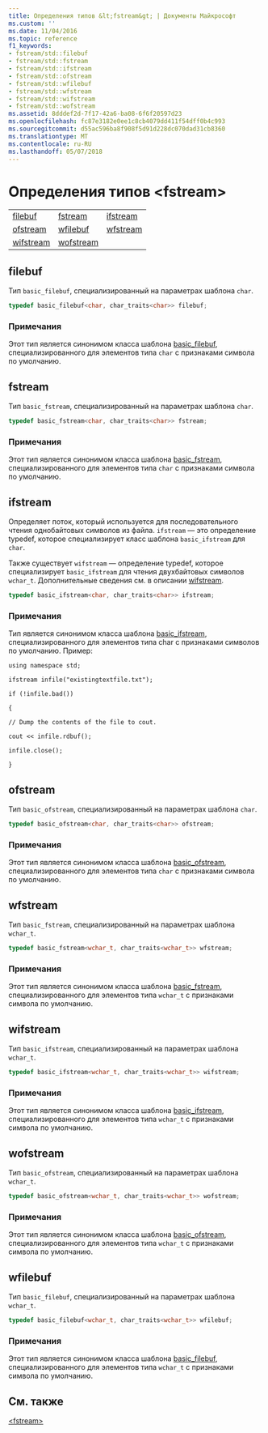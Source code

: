 ```yaml
---
title: Определения типов &lt;fstream&gt; | Документы Майкрософт
ms.custom: ''
ms.date: 11/04/2016
ms.topic: reference
f1_keywords:
- fstream/std::filebuf
- fstream/std::fstream
- fstream/std::ifstream
- fstream/std::ofstream
- fstream/std::wfilebuf
- fstream/std::wfstream
- fstream/std::wifstream
- fstream/std::wofstream
ms.assetid: 8dddef2d-7f17-42a6-ba08-6f6f20597d23
ms.openlocfilehash: fc87e3182e0ee1c8cb4079dd411f54dff0b4c993
ms.sourcegitcommit: d55ac596ba8f908f5d91d228dc070dad31cb8360
ms.translationtype: MT
ms.contentlocale: ru-RU
ms.lasthandoff: 05/07/2018
---
```

# <a name="ltfstreamgt-typedefs"></a>Определения типов &lt;fstream&gt;

||||
|-|-|-|
|[filebuf](#filebuf)|[fstream](#fstream)|[ifstream](#ifstream)|
|[ofstream](#ofstream)|[wfilebuf](#wfilebuf)|[wfstream](#wfstream)|
|[wifstream](#wifstream)|[wofstream](#wofstream)|

## <a name="filebuf"></a>  filebuf

Тип `basic_filebuf`, специализированный на параметрах шаблона `char`.

```cpp
typedef basic_filebuf<char, char_traits<char>> filebuf;
```

### <a name="remarks"></a>Примечания

Этот тип является синонимом класса шаблона [basic_filebuf](../standard-library/basic-filebuf-class.md), специализированного для элементов типа `char` с признаками символа по умолчанию.

## <a name="fstream"></a>  fstream

Тип `basic_fstream`, специализированный на параметрах шаблона `char`.

```cpp
typedef basic_fstream<char, char_traits<char>> fstream;
```

### <a name="remarks"></a>Примечания

Этот тип является синонимом класса шаблона [basic_fstream](../standard-library/basic-fstream-class.md), специализированного для элементов типа `char` с признаками символа по умолчанию.

## <a name="ifstream"></a>  ifstream

Определяет поток, который используется для последовательного чтения однобайтовых символов из файла. `ifstream` — это определение typedef, которое специализирует класс шаблона `basic_ifstream` для `char`.

Также существует `wifstream` — определение typedef, которое специализирует `basic_ifstream` для чтения двухбайтовых символов `wchar_t`. Дополнительные сведения см. в описании [wifstream](../standard-library/fstream-typedefs.md#wifstream).

```cpp
typedef basic_ifstream<char, char_traits<char>> ifstream;
```

### <a name="remarks"></a>Примечания

Тип является синонимом класса шаблона [basic_ifstream](../standard-library/basic-ifstream-class.md), специализированного для элементов типа char с признаками символов по умолчанию. Пример:

`using namespace std;`

`ifstream infile("existingtextfile.txt");`

`if (!infile.bad())`

`{`

`// Dump the contents of the file to cout.`

`cout << infile.rdbuf();`

`infile.close();`

`}`

## <a name="ofstream"></a>  ofstream

Тип `basic_ofstream`, специализированный на параметрах шаблона `char`.

```cpp
typedef basic_ofstream<char, char_traits<char>> ofstream;
```

### <a name="remarks"></a>Примечания

Этот тип является синонимом класса шаблона [basic_ofstream](../standard-library/basic-ofstream-class.md), специализированного для элементов типа `char` с признаками символа по умолчанию.

## <a name="wfstream"></a>  wfstream

Тип `basic_fstream`, специализированный на параметрах шаблона `wchar_t`.

```cpp
typedef basic_fstream<wchar_t, char_traits<wchar_t>> wfstream;
```

### <a name="remarks"></a>Примечания

Этот тип является синонимом класса шаблона [basic_fstream](../standard-library/basic-fstream-class.md), специализированного для элементов типа `wchar_t` с признаками символа по умолчанию.

## <a name="wifstream"></a>  wifstream

Тип `basic_ifstream`, специализированный на параметрах шаблона `wchar_t`.

```cpp
typedef basic_ifstream<wchar_t, char_traits<wchar_t>> wifstream;
```

### <a name="remarks"></a>Примечания

Этот тип является синонимом класса шаблона [basic_ifstream](../standard-library/basic-ifstream-class.md), специализированного для элементов типа `wchar_t` с признаками символа по умолчанию.

## <a name="wofstream"></a>  wofstream

Тип `basic_ofstream`, специализированный на параметрах шаблона `wchar_t`.

```cpp
typedef basic_ofstream<wchar_t, char_traits<wchar_t>> wofstream;
```

### <a name="remarks"></a>Примечания

Этот тип является синонимом класса шаблона [basic_ofstream](../standard-library/basic-ofstream-class.md), специализированного для элементов типа `wchar_t` с признаками символа по умолчанию.

## <a name="wfilebuf"></a>  wfilebuf

Тип `basic_filebuf`, специализированный на параметрах шаблона `wchar_t`.

```cpp
typedef basic_filebuf<wchar_t, char_traits<wchar_t>> wfilebuf;
```

### <a name="remarks"></a>Примечания

Этот тип является синонимом класса шаблона [basic_filebuf](../standard-library/basic-filebuf-class.md), специализированного для элементов типа `wchar_t` с признаками символа по умолчанию.

## <a name="see-also"></a>См. также

[\<fstream>](../standard-library/fstream.md)<br/>
